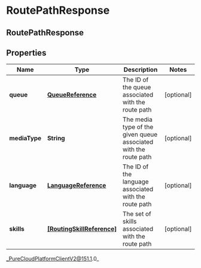 # RoutePathResponse

## RoutePathResponse

## Properties

|Name | Type | Description | Notes|
|------------ | ------------- | ------------- | -------------|
| **queue** | [**QueueReference**](QueueReference) | The ID of the queue associated with the route path | [optional] |
| **mediaType** | **String** | The media type of the given queue associated with the route path | [optional] |
| **language** | [**LanguageReference**](LanguageReference) | The ID of the language associated with the route path | [optional] |
| **skills** | [**[RoutingSkillReference]**](RoutingSkillReference) | The set of skills associated with the route path | [optional] |



_PureCloudPlatformClientV2@151.1.0_
